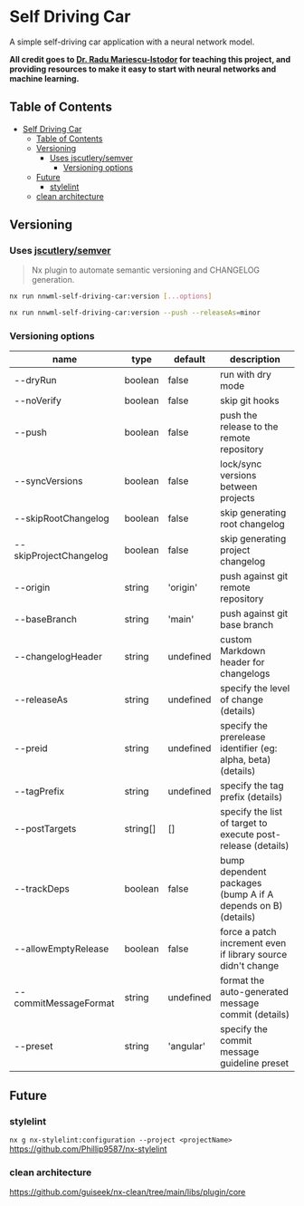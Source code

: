 # Self Driving Car

A simple self-driving car application with a neural network model.

**All credit goes to [Dr. Radu Mariescu-Istodor](https://radufromfinland.com/) for teaching this project, and providing resources to make it easy to start with neural networks and machine learning.**

## Table of Contents

- [Self Driving Car](#self-driving-car)
  - [Table of Contents](#table-of-contents)
  - [Versioning](#versioning)
    - [Uses jscutlery/semver](#uses-jscutlerysemver)
      - [Versioning options](#versioning-options)
  - [Future](#future)
    - [stylelint](#stylelint)
  - [clean architecture](#clean-architecture)

## Versioning

### Uses [jscutlery/semver](https://github.com/jscutlery/semver)

> Nx plugin to automate semantic versioning and CHANGELOG generation.

```bash
nx run nnwml-self-driving-car:version [...options]
```

```bash
nx run nnwml-self-driving-car:version --push --releaseAs=minor
```

### Versioning options

| name                   | type     | default   | description                                                   |
| ---------------------- | -------- | --------- | ------------------------------------------------------------- |
| --dryRun               | boolean  | false     | run with dry mode                                             |
| --noVerify             | boolean  | false     | skip git hooks                                                |
| --push                 | boolean  | false     | push the release to the remote repository                     |
| --syncVersions         | boolean  | false     | lock/sync versions between projects                           |
| --skipRootChangelog    | boolean  | false     | skip generating root changelog                                |
| --skipProjectChangelog | boolean  | false     | skip generating project changelog                             |
| --origin               | string   | 'origin'  | push against git remote repository                            |
| --baseBranch           | string   | 'main'    | push against git base branch                                  |
| --changelogHeader      | string   | undefined | custom Markdown header for changelogs                         |
| --releaseAs            | string   | undefined | specify the level of change (details)                         |
| --preid                | string   | undefined | specify the prerelease identifier (eg: alpha, beta) (details) |
| --tagPrefix            | string   | undefined | specify the tag prefix (details)                              |
| --postTargets          | string[] | []        | specify the list of target to execute post-release (details)  |
| --trackDeps            | boolean  | false     | bump dependent packages (bump A if A depends on B) (details)  |
| --allowEmptyRelease    | boolean  | false     | force a patch increment even if library source didn't change  |
| --commitMessageFormat  | string   | undefined | format the auto-generated message commit (details)            |
| --preset               | string   | 'angular' | specify the commit message guideline preset                   |

## Future

### stylelint

`nx g nx-stylelint:configuration --project <projectName>`
<https://github.com/Phillip9587/nx-stylelint>

### clean architecture

<https://github.com/guiseek/nx-clean/tree/main/libs/plugin/core>
